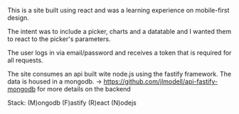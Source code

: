 This is a site built using react and was a learning experience on mobile-first design.

The intent was to include a picker, charts and a datatable and I wanted them to react to the picker's parameters.

The user logs in via email/password and receives a token that is required for all requests.

The site consumes an api built wite node.js using the fastify framework.  The data is housed in a mongodb.
-> https://github.com/jlmodell/api-fastify-mongodb for more details on the backend


Stack: (M)ongodb (F)astify (R)eact (N)odejs
